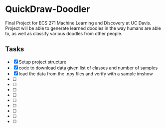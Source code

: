 # QuickDraw-Doodler
Final Project for ECS 271 Machine Learning and Discovery at UC Davis. Project will be able to generate learned doodles in the way humans are able to, as well as classify various doodles from other people.

## Tasks

- [x] Setup project structure
- [x] code to download data given list of classes and number of samples
- [x] load the data from the .npy files and verify with a sample imshow
- [ ] 
- [ ] 
- [ ] 
- [ ] 
- [ ] 
- [ ] 
- [ ] 
- [ ] 
- [ ] 